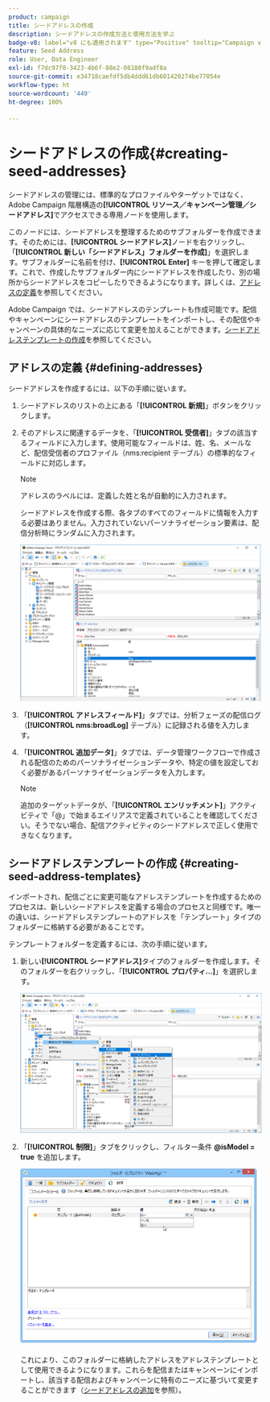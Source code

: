 ```yaml
---
product: campaign
title: シードアドレスの作成
description: シードアドレスの作成方法と使用方法を学ぶ
badge-v8: label="v8 にも適用されます" type="Positive" tooltip="Campaign v8 にも適用されます"
feature: Seed Address
role: User, Data Engineer
exl-id: f7dc97f0-3423-4b6f-88e2-08180f9adf8a
source-git-commit: e34718caefdf5db4ddd61db601420274be77054e
workflow-type: ht
source-wordcount: '449'
ht-degree: 100%

---
```


# シードアドレスの作成{#creating-seed-addresses}

シードアドレスの管理には、標準的なプロファイルやターゲットではなく、Adobe Campaign 階層構造の&#x200B;**[!UICONTROL リソース／キャンペーン管理／シードアドレス]**&#x200B;でアクセスできる専用ノードを使用します。

このノードには、シードアドレスを整理するためのサブフォルダーを作成できます。そのためには、**[!UICONTROL シードアドレス]**&#x200B;ノードを右クリックし、「**[!UICONTROL 新しい「シードアドレス」フォルダーを作成]**」を選択します。サブフォルダーに名前を付け、**[!UICONTROL Enter]** キーを押して確定します。これで、作成したサブフォルダー内にシードアドレスを作成したり、別の場所からシードアドレスをコピーしたりできるようになります。詳しくは、[アドレスの定義](#defining-addresses)を参照してください。

Adobe Campaign では、シードアドレスのテンプレートも作成可能です。配信やキャンペーンにシードアドレスのテンプレートをインポートし、その配信やキャンペーンの具体的なニーズに応じて変更を加えることができます。[シードアドレステンプレートの作成](#creating-seed-address-templates)を参照してください。

## アドレスの定義 {#defining-addresses}

シードアドレスを作成するには、以下の手順に従います。

1. シードアドレスのリストの上にある「**[!UICONTROL 新規]**」ボタンをクリックします。
1. そのアドレスに関連するデータを、「**[!UICONTROL 受信者]**」タブの該当するフィールドに入力します。使用可能なフィールドは、姓、名、メールなど、配信受信者のプロファイル（nms:recipient テーブル）の標準的なフィールドに対応します。

   >[!NOTE]
   >
   >アドレスのラベルには、定義した姓と名が自動的に入力されます。
   >
   >シードアドレスを作成する際、各タブのすべてのフィールドに情報を入力する必要はありません。入力されていないパーソナライゼーション要素は、配信分析時にランダムに入力されます。

   ![](assets/s_ncs_user_seedlist_new_address.png)

1. 「**[!UICONTROL アドレスフィールド]**」タブでは、分析フェーズの配信ログ（**[!UICONTROL nms:broadLog]** テーブル）に記録される値を入力します。

1. 「**[!UICONTROL 追加データ]**」タブでは、データ管理ワークフローで作成される配信のためのパーソナライゼーションデータや、特定の値を設定しておく必要があるパーソナライゼーションデータを入力します。

   >[!NOTE]
   >
   >追加のターゲットデータが、「**[!UICONTROL エンリッチメント]**」アクティビティで「@」で始まるエイリアスで定義されていることを確認してください。そうでない場合、配信アクティビティのシードアドレスで正しく使用できなくなります。

## シードアドレステンプレートの作成 {#creating-seed-address-templates}

インポートされ、配信ごとに変更可能なアドレステンプレートを作成するためのプロセスは、新しいシードアドレスを定義する場合のプロセスと同様です。唯一の違いは、シードアドレステンプレートのアドレスを「テンプレート」タイプのフォルダーに格納する必要があることです。

テンプレートフォルダーを定義するには、次の手順に従います。

1. 新しい&#x200B;**[!UICONTROL シードアドレス]**&#x200B;タイプのフォルダーを作成します。そのフォルダーを右クリックし、「**[!UICONTROL プロパティ...]**」を選択します。

   ![](assets/s_ncs_user_seedlist_template_folder.png)

1. 「**[!UICONTROL 制限]**」タブをクリックし、フィルター条件 **@isModel = true** を追加します。

   ![](assets/s_ncs_user_seedlist_folder_is_model.png)

   これにより、このフォルダーに格納したアドレスをアドレステンプレートとして使用できるようになります。これらを配信またはキャンペーンにインポートし、該当する配信およびキャンペーンに特有のニーズに基づいて変更することができます（[シードアドレスの追加](adding-seed-addresses.md)を参照）。
